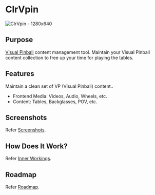 # ClrVpin
![ClrVpin - 1280x640](https://user-images.githubusercontent.com/11408611/117466530-654d2d80-af85-11eb-8493-c49034aa9315.png)

## Purpose
[Visual Pinball](https://github.com/vpinball/vpinball) content management tool.
Maintain your Visual Pinball content collection to free up your time for playing the tables.

## Features
Maintain a clean set of VP (Visual Pinball) content..
- Frontend Media: Videos, Audio, Wheels, etc.
- Content: Tables, Backglasses, POV, etc.

## Screenshots
Refer [Screenshots](https://github.com/stojy/ClrVpin/wiki/Screenshots).

## How Does It Work?
Refer [Inner Workings](https://github.com/stojy/ClrVpin/wiki/Inner-Workings).

## Roadmap
Refer [Roadmap](https://github.com/stojy/ClrVpin/wiki/Roadmap).
